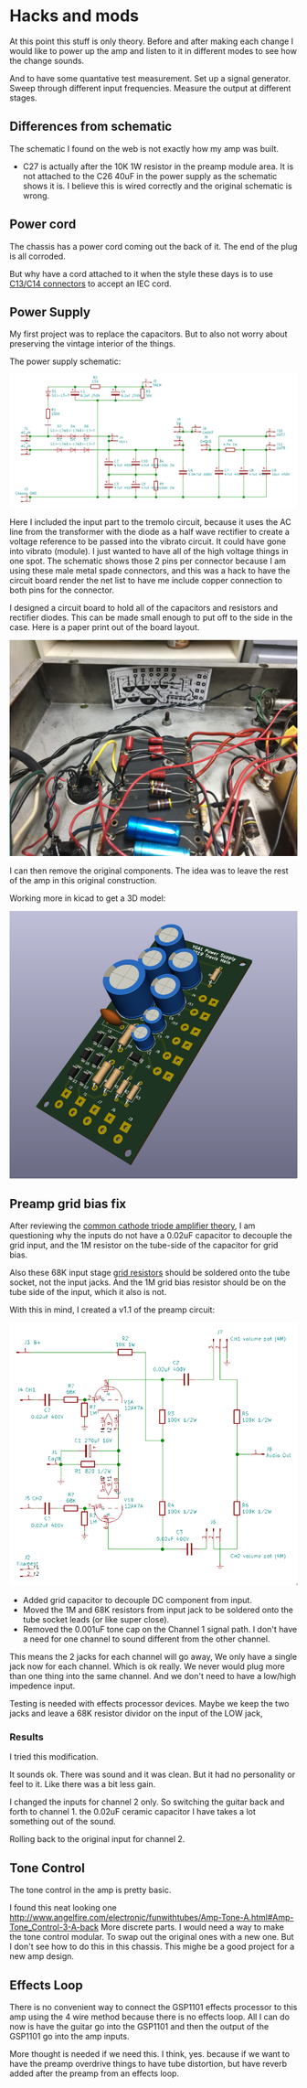 # Hacks and mods


At this point this stuff is only theory. Before and after making each change I would like to power up the amp and listen to it in different modes to see how the change sounds.

And to have some quantative test measurement. Set up a signal generator. Sweep through different input frequencies. Measure the output at different stages.

## Differences from schematic

The schematic I found on the web is not exactly how my amp was built.

* C27 is actually after the 10K 1W resistor in the preamp module area. It is not attached to the C26 40uF in the power supply as the schematic shows it is. I believe this is wired correctly and the original schematic is wrong.

## Power cord

The chassis has a power cord coming out the back of it. The end of the plug is all corroded.

But why have a cord attached to it when the style these days is to use [C13/C14 connectors](https://en.wikipedia.org/wiki/IEC_60320#C13/C14_coupler) to accept an IEC cord.

## Power Supply

My first project was to replace the capacitors. But to also not worry about preserving the vintage interior of the things.

The power supply schematic:

![power supply](power_supply/power_supply_schematic.png)

Here I included the input part to the tremolo circuit, because it uses the AC line from the transformer with the diode as a half  wave rectifier to create a voltage reference to be passed into the vibrato circuit. It could have gone into vibrato (module). I just wanted to have all of the high voltage things in one spot.
The schematic shows those 2 pins per connector because I am using these male metal spade connectors, and this was a hack to have the circuit board render the net list to have me include copper connection to both pins for the connector.

I designed a circuit board to hold all of the capacitors and resistors and rectifier diodes. This can be made small enough to put off to the side in the case. Here is a paper print out of the board layout.

![power supply](doc/IMG_4991.jpg)

I can then remove the original components. The idea was to leave the rest of the amp in this original construction.

Working more in kicad to get a 3D model:

![power supply model](power_supply/cad_model.png)

## Preamp grid bias fix

After reviewing the [common cathode triode amplifier theory](http://www.aikenamps.com/index.php/designing-common-cathode-triode-amplifiers), I am questioning why the inputs do not have a 0.02uF capacitor to decouple the grid input, and the 1M resistor on the tube-side of the capacitor for grid bias.

Also these 68K input stage [grid resistors](http://www.aikenamps.com/index.php/grid-resistors-why-are-they-used) should be soldered onto the tube socket, not the input jacks. And the 1M grid bias resistor should be on the tube side of the input, which it also is not.

With this in mind, I created a v1.1 of the preamp circuit:

![preamp v1.1](preamp/preamp_schematic-1.1.png)

* Added grid capacitor to decouple DC component from input.
* Moved the 1M and 68K resistors from input jack to be soldered onto the tube socket leads (or like super close).
* Removed the 0.001uF tone cap on the Channel 1 signal path. I don't have a need for one channel to sound different from the other channel.

This means the 2 jacks for each channel will go away, We only have a single jack now for each channel. Which is ok really. We never would plug more than one thing into the same channel. And we don't need to have a low/high impedence input.

Testing is needed with effects processor devices. Maybe we keep the two jacks and leave a 68K resistor dividor on the input of the LOW jack,

### Results

I tried this modification.

It sounds ok. There was sound and it was clean. But it had no personality or feel to it. Like there was a bit less gain.

I changed the inputs for channel 2 only. So switching the guitar back and forth to channel 1. the 0.02uF ceramic capacitor I have takes a lot something out of the sound.

Rolling back to the original input for channel 2.

## Tone Control

The tone control in the amp is pretty basic.

I found this neat looking one http://www.angelfire.com/electronic/funwithtubes/Amp-Tone-A.html#Amp-Tone_Control-3-A-back
More discrete parts. I would need a way to make the tone control modular. To swap out the original  ones with a new one. But I don't see how to do this in this chassis. This mighe be a good project for a new amp design.

## Effects Loop

There is no convenient way to connect the GSP1101 effects processor to this amp using the 4 wire method because there is no effects loop. All I can do now is have the guitar go into the GSP1101 and then the output of the GSP1101 go into the amp inputs.

More thought is needed if we need  this.
I think, yes. because if we want to have the preamp overdrive things to have tube distortion, but have reverb added after the preamp from an effects loop.
